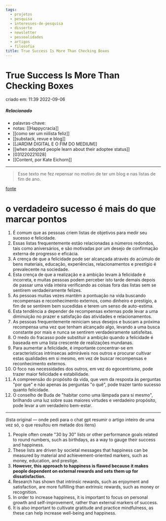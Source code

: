 ```yaml
---
tags:
  - projetos
  - pesquisa
  - interesses-de-pesquisa
  - disserte
  - newsletter
  - pessoalidades
  - artigos
  - filosofia
title: True Success Is More Than Checking Boxes
---
```


# True Success Is More Than Checking Boxes

criado em: 11:39 2022-09-06

##### Relacionado

- palavras-chave: 
- notas: [[Happycracia]]
- [[como ser um niilista feliz]]
- [[substack, revue e blog]]
- [[JARDIM DIGITAL E O FIM DO MEDIUM]]
- [[when adopted people learn about their adoptee status]]
- [031220221028]
- [[Content, por Kate Eichorn]]

---

>Esse texto me fez repensar no motivo de ter um blog e nas listas de fim de ano.

[fonte](https://www.theatlantic.com/family/archive/2021/01/checklist-achievements-happiness-boxes/617756/)

# o verdadeiro sucesso é mais do que marcar pontos

1. É comum que as pessoas criem listas de objetivos para medir seu sucesso e felicidade.
2. Essas listas frequentemente estão relacionadas a números redondos, tais como aniversários, e são motivadas por um desejo de confirmação externa de progresso e eficácia.
3. A crença de que a felicidade pode ser alcançada através do acúmulo de bens materiais, educação, experiências, relacionamentos e prestígio é prevalecente na sociedade.
4. Esta crença de que a realização e a ambição levam à felicidade é incorreta, e muitas pessoas podem perceber isto tarde demais depois de passar uma vida inteira verificando as coisas fora das listas sem se sentirem verdadeiramente felizes.
5. As pessoas muitas vezes mantêm a pontuação na vida buscando recompensas e reconhecimento externos, como dinheiro e prestígio, a fim de se sentirem bem sucedidas e terem um senso de auto-estima.
6. Esta tendência a depender de recompensas externas pode levar a uma diminuição no prazer e satisfação das atividades e relacionamentos.
7. As pessoas frequentemente reiniciam seus desejos e buscam a próxima recompensa uma vez que tenham alcançado algo, levando a uma busca constante por mais e nunca se sentirem verdadeiramente satisfeitas.
8. O medo do fracasso pode substituir a ambição quando a felicidade é baseada em uma lista crescente de realizações mundanas.
9. Para aumentar a felicidade, é importante concentrar-se em características intrínsecas admiráveis nos outros e procurar cultivar estas qualidades em si mesmo, em vez de buscar recompensas e reconhecimento externos.
10. O foco nas necessidades dos outros, em vez do egocentrismo, pode trazer maior felicidade e estabilidade.
11. A compreensão do propósito da vida, que vem da resposta às perguntas "por que" e não apenas às perguntas "o quê", pode trazer tanto sucesso quanto felicidade.
12. O conselho de Buda de "habitar como uma lâmpada para si mesmo", brilhando uma luz sobre suas maiores virtudes e verdadeiro propósito, pode levar a um verdadeiro bem-estar.

---

(lista original — onde pedi para o chat gpt resumir o artigo inteiro de uma vez só, o que resultou em metade dos itens)

1. People often create "30 by 30" lists or other performance goals related to round numbers, such as birthdays, as a way to gauge their success and happiness.
2. These lists are driven by societal messages that happiness can be measured by material and achievement-oriented markers, such as money, education, and prestige.
3. **However, this approach to happiness is flawed because it makes people dependent on external rewards and sets them up for dissatisfaction.**
4. Research has shown that intrinsic rewards, such as enjoyment and satisfaction, are more fulfilling than extrinsic rewards, such as money or recognition.
5. In order to increase happiness, it is important to focus on personal growth and self-improvement, rather than external markers of success.
6. It is also important to cultivate gratitude and practice mindfulness, as these can help increase well-being and happiness.

